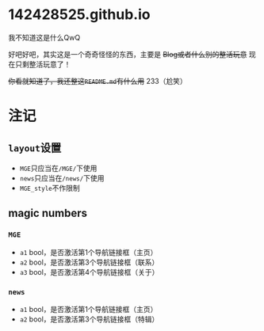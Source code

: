 # 142428525.github.io
我不知道这是什么QwQ

好吧好吧，其实这是一个奇奇怪怪的东西，主要是 ~~Blog或者什么别的整活玩意~~ 现在只剩整活玩意了！

~~你看就知道了，我还整这`README.md`有什么用~~ 233（尬笑）
# 注记
## `layout`设置
- `MGE`只应当在`/MGE/`下使用
- `news`只应当在`/news/`下使用
- `MGE_style`不作限制
## magic numbers
### `MGE`
- `a1` bool，是否激活第1个导航链接框（主页）
- `a2` bool，是否激活第3个导航链接框（联系）
- `a3` bool，是否激活第4个导航链接框（关于）
### `news`
- `a1` bool，是否激活第1个导航链接框（主页）
- `a2` bool，是否激活第3个导航链接框（特辑）
